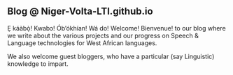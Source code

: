 ## Blog @ Niger-Volta-LTI.github.io

Ẹ káàbọ̀! Kwabɔ! Ób’ókhían! Wá do! Welcome! Bienvenue! to our blog where we write about the various projects and our progress on Speech & Language technologies for West African languages.

We also welcome guest bloggers, who have a particular (say Linguistic) knowledge to impart.
